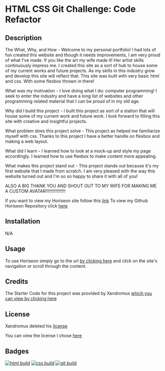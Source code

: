# HTML CSS Git Challenge: Code Refactor

## Description

The What, Why, and How - Welcome to my personal portfolio! I had lots of fun created this website and though it needs improvements, I am very proud of what I've made. If you like the art my wife made it! Her artist skills continuously impress me.
I created this site as a sort of hub to house some of my current works and future projects. As my skills in this industry grow and develop this site will reflect that. This site was built with very basic html and css. With some flexbox thrown in there!

What was my motivation - I love doing what I do: computer programming! I seek to enter the industry and have a long list of websites and other programming related material that I can be proud of in my old age.

Why did I build this project - I built this project as sort of a station that will house some of my current work and future work. I look forward to filling this site with creative and insightful projects.

What problem does this project solve - This project as helped me familiarize myself with css. Thanks to this project I have a better handle on flexbox and making a web layout.

What did I learn - I learned how to look at a mock-up and style my page accordingly. I learned how to use flexbox to make content more appealing.

What makes this project stand out - This project stands out because it's my first website that I made from scratch. I am very pleased with the way this website turned out and I'm so so happy to share it with all of you!

ALSO A BIG THANK YOU AND SHOUT OUT TO MY WIFE FOR MAKING ME A CUSTOM AVATAR!!!!!!!!!!!!!!!!

If you want to view my Horiseon site follow this [link](https://d-whipp.github.io/first-bootcamp-challenge/)
To view my Github Horiseon Repository click [here](https://github.com/D-Whipp/first-bootcamp-challenge.git)

## Installation

N/A

## Usage

To use Horiseon simply go to the url [by clicking here](https://d-whipp.github.io/first-bootcamp-challenge/) and click on the site's navigation or scroll through the content.

## Credits

The Starter Code for this project was provided by Xandromus [which you can view by clicking here](https://github.com/coding-boot-camp/urban-octo-telegram)

## License

Xandromus deleted his [license](https://github.com/coding-boot-camp/urban-octo-telegram/commit/e5845259f5ac0c59a56004cb0caf38b4a8d73424#diff-c693279643b8cd5d248172d9c22cb7cf4ed163a3c98c8a3f69c2717edd3eacb7)

You can view the license I chose [here](https://choosealicense.com/licenses/mit/)

## Badges

[![html build](https://img.shields.io/badge/html-horiseon-blue)](https://d-whipp.github.io/first-bootcamp-challenge/)
[![css build](https://img.shields.io/badge/css-horiseon-orange?style=for-the-badge&logo=appveyor)](https://d-whipp.github.io/first-bootcamp-challenge/)
[![git build](https://img.shields.io/badge/git-horiseon-brightgreen?style=plastic&logo=appveyor)](https://d-whipp.github.io/first-bootcamp-challenge/)
